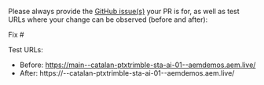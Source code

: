 Please always provide the [GitHub issue(s)](../issues) your PR is for, as well as test URLs where your change can be observed (before and after):

Fix #<gh-issue-id>

Test URLs:
- Before: https://main--catalan-ptxtrimble-sta-ai-01--aemdemos.aem.live/
- After: https://<branch>--catalan-ptxtrimble-sta-ai-01--aemdemos.aem.live/

